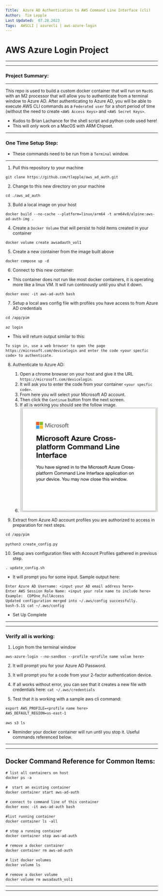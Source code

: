 ```yaml
---
Title:  Azure AD Authentication to AWS Command Line Interface (cli)
Author:  Tim Lepple
Last Updated:  07.28.2023
Tags:  AWSCLI | azurecli | aws-azure-login
---
```


# AWS Azure Login Project

---
---

### Project Summary:
---
This repo is used to build a custom docker container that will run on `MacOS` with an M2 processor that will allow you to authenticate from a terminal window to Azure AD.   After authenticating to Azure AD, you will be able to execute AWS CLI commands as a `Federated user` for a short period of time (without the need to create `<AWS Access Keys>` and `<AWS Secret Keys>`.

*  Kudos to Brian Lachance for the shell script and python code used here!
*  This will only work on a MacOS with ARM Chipset.

---

### One Time Setup Step:

* These commands need to be run from a `Terminal` window.
---

1. Pull this repository to your machine
```
git clone https://github.com/tlepple/aws_ad_auth.git
```

2.  Change to this new directory on your machine
```
cd ./aws_ad_auth
```

3.  Build a local image on your host
```
docker build --no-cache --platform=linux/arm64 -t arm64v8/alpine:aws-ad-auth-img .
```

4.  Create a `Docker Volume` that will persist to hold items created in your container
```
docker volume create awsadauth_vol1
```

5.  Create a new container from the image built above
```
docker compose up -d
```

6.  Connect to this new container:
*  This container does not run like most docker containers, it is operating more like a linux VM.   It will run continously until you shut it down.

```
docker exec -it aws-ad-auth bash
```
7.  Setup a local aws config file with profiles you have access to from Azure AD credentials
```
cd /app/pim

az login
```

*  This will return output similar to this:
```
To sign in, use a web browser to open the page https://microsoft.com/devicelogin and enter the code <your specfic code> to authenticate.
```

8.  Authenticate to Azure AD:   
    1. Open a chrome browser on your host and give it the URL `https://microsoft.com/devicelogin`.   
    2. It will ask you to enter the code from your container `<your specfic code>`.   
    3. From here you will select your Microsoft AD account.  
    4. Then click the `Continue` button from the next screen.
    5. If all is working you should see the follow image.
    6. ![](./images/azure_ad_success.png)




9.  Extract from Azure AD account profiles you are authorized to access in preparation for next steps.
```
cd /app/pim

python3 create_config.py
```

10.  Setup aws configuration files with Account Profiles gathered in previous step.
```
. update_config.sh
```
*  It will prompt you for some input.   Sample output here:

```
Enter Azure AD Username: <input your AD email address here>
Enter AWS Session Role Name: <input your role name to include here> Example:  CDPOne_FullAccess
Updated configuration merged into ~/.aws/config successfully.
bash-5.1$ cat ~/.aws/config 
```

*  Set Up Complete

---
---

###   Verify all is working:

1.    Login from the terminal window
```
aws-azure-login --no-sandbox --profile <profile name value here>
```

2.    It will prompt you for your Azure AD Password.

3.    It will prompt you for a code from your 2-factor authentication device.

4.    If all works without error, you can see that it creates a new file with credentials here:  `cat ~/.aws/credentials`

5.    Test that it is working with a sample aws cli command:
```
export AWS_PROFILE=<profile name here>
AWS_DEFAULT_REGION=us-east-1

aws s3 ls
```

*  Reminder your docker container will run until you stop it.  Useful commands referenced below.

---
---

##  Docker Command Reference for Common Items:
```
# list all containers on host
docker ps -a

#  start an existing container
docker container start aws-ad-auth

# connect to command line of this container
docker exec -it aws-ad-auth bash

#list running container
docker container ls -all

# stop a running container
docker container stop aws-ad-auth

# remove a docker container
docker container rm aws-ad-auth

# list docker volumes
docker volume ls

# remove a docker volume
docker volume rm awsadauth_vol1
```
---
---
